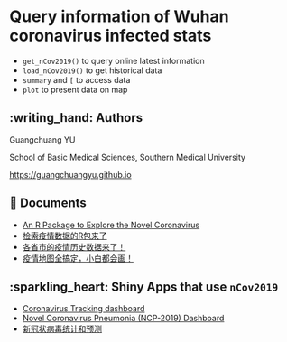 # Query information of Wuhan coronavirus infected stats

+ `get_nCov2019()` to query online latest information
+ `load_nCov2019()` to get historical data
+ `summary` and `[` to access data
+ `plot` to present data on map

## :writing\_hand: Authors

Guangchuang YU

School of Basic Medical Sciences, Southern Medical University

<https://guangchuangyu.github.io>


## :book: Documents

+ [An R Package to Explore the Novel Coronavirus](https://towardsdatascience.com/an-r-package-to-explore-the-novel-coronavirus-590055738ad6)
+ [检索疫情数据的R包来了](https://mp.weixin.qq.com/s/_0D8ENb-4lGm4UV16Ok28A)
+ [各省市的疫情历史数据来了！](https://mp.weixin.qq.com/s/lrQWGKj-mReWrxfi_4Sw9A)
+ [疫情地图全搞定，小白都会画！](https://mp.weixin.qq.com/s/bPXdOGFzFK5dWLTEOEJB3g)

## :sparkling\_heart: Shiny Apps that use `nCov2019`

+ [Coronavirus Tracking dashboard](https://coronavirus.john-coene.com/)
+ [Novel Coronavirus Pneumonia (NCP-2019) Dashboard](https://github.com/gaospecial/NCPdashboard)
+ [新冠状病毒统计和预测](http://www.bcloud.org/v/)
